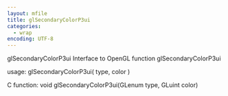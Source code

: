 ```yaml
---
layout: mfile
title: glSecondaryColorP3ui
categories:
  - wrap
encoding: UTF-8
---
```


glSecondaryColorP3ui  Interface to OpenGL function glSecondaryColorP3ui

usage:  glSecondaryColorP3ui( type, color )

C function:  void glSecondaryColorP3ui(GLenum type, GLuint color)